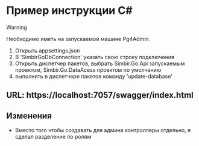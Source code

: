 # Пример инструкции C#
> [!WARNING]
> Необходимо иметь на запускаемой машине Pg4Admin.
1. Открыть appsettings.json
2. В 'SimbirGoDbConnection' указать свою строку подключения
3. Открыть диспетчер пакетов, выбрать Simbir.Go.Api запускаемым проектом, Simbir.Go.DataAcess проектом по умолчанию
4. выполнить в диспетчере пакетов команду 'update-database'
## URL: https://localhost:7057/swagger/index.html

## Изменения
- Вместо того чтобы создавать для админа контроллеры отдельно, я сделал разделение по ролям
